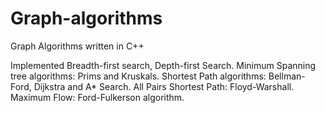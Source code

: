 # Graph-algorithms

Graph Algorithms written in C++

Implemented Breadth-first search, Depth-first Search.
Minimum Spanning tree algorithms: Prims and Kruskals.
Shortest Path algorithms: Bellman-Ford, Dijkstra and A* Search.
All Pairs Shortest Path: Floyd-Warshall.
Maximum Flow: Ford-Fulkerson algorithm.
